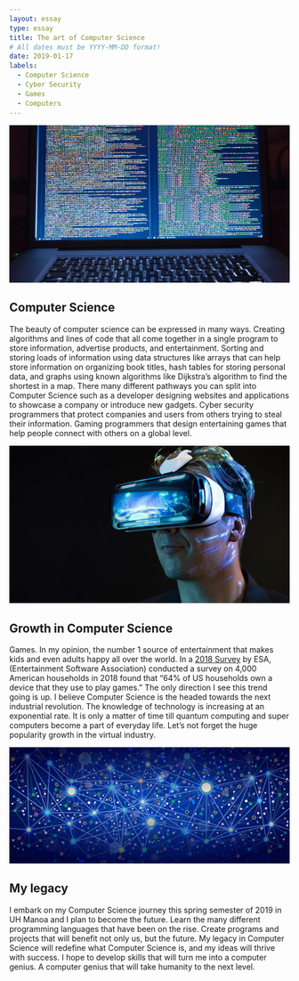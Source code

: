 ```yaml
---
layout: essay
type: essay
title: The art of Computer Science
# All dates must be YYYY-MM-DD format!
date: 2019-01-17
labels:
  - Computer Science
  - Cyber Security
  - Games
  - Computers
---
```


<img class="ui medium left circular floated image" src="../images/ComputerScience.jpg">

## Computer Science

The beauty of computer science can be expressed in many ways. Creating algorithms and lines of code that all come together in a single program to store information, advertise products, and entertainment. Sorting and storing loads of information using data structures like arrays that can help store information on organizing book titles, hash tables for storing personal data, and graphs using known algorithms like Dijkstra’s algorithm to find the shortest in a map. There many different pathways you can split into Computer Science such as a developer designing websites and applications to showcase a company or introduce new gadgets. Cyber security programmers that protect companies and users from others trying to steal their information. Gaming programmers that design entertaining games that help people connect with others on a global level. 

<img class="ui medium left circular floated image" src="../images/VirtualReality.jpg">

## Growth in Computer Science

Games. In my opinion, the number 1 source of entertainment that makes kids and even adults happy all over the world. In a [2018 Survey]( http://www.theesa.com/about-esa/essential-facts-computer-video-game-industry/) by ESA, (Entertainment Software Association) conducted a survey on 4,000 American households in 2018 found that “64% of US households own a device that they use to play games.” The only direction I see this trend going is up. I believe Computer Science is the headed towards the next industrial revolution. The knowledge of technology is increasing at an exponential rate. It is only a matter of time till quantum computing and super computers become a part of everyday life. Let’s not forget the huge popularity growth in the virtual industry.

<img class="ui medium left circular floated image" src="../images/graph.jpg">

## My legacy

I embark on my Computer Science journey this spring semester of 2019 in UH Manoa and I plan to become the future. Learn the many different programming languages that have been on the rise. Create programs and projects that will benefit not only us, but the future. My legacy in Computer Science will redefine what Computer Science is, and my ideas will thrive with success. I hope to develop skills that will turn me into a computer genius. A computer genius that will take humanity to the next level.
